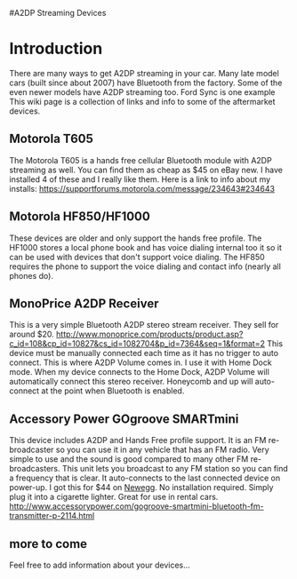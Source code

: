 #A2DP Streaming Devices

# Introduction #

There are many ways to get A2DP streaming in your car.  Many late model cars (built since about 2007) have Bluetooth from the factory.  Some of the even newer models have A2DP streaming too.  Ford Sync is one example  This wiki page is a collection of links and info to some of the aftermarket devices.


## Motorola T605 ##
The Motorola T605 is a hands free cellular Bluetooth module with A2DP streaming as well.  You can find them as cheap as $45 on eBay new.  I have installed 4 of these and I really like them.  Here is a link to info about my installs: https://supportforums.motorola.com/message/234643#234643

## Motorola HF850/HF1000 ##
These devices are older and only support the hands free profile.  The HF1000 stores a local phone book and has voice dialing internal too it so it can be used with devices that don't support voice dialing.  The HF850 requires the phone to support the voice dialing and contact info (nearly all phones do).

## MonoPrice A2DP Receiver ##
This is a very simple Bluetooth A2DP stereo stream receiver.  They sell for around $20.
http://www.monoprice.com/products/product.asp?c_id=108&cp_id=10827&cs_id=1082704&p_id=7364&seq=1&format=2
This device must be manually connected each time as it has no trigger to auto connect.  This is where A2DP Volume comes in.  I use it with Home Dock mode.  When my device connects to the Home Dock, A2DP Volume will automatically connect this stereo receiver.  Honeycomb and up will auto-connect at the point when Bluetooth is enabled.

## Accessory Power GOgroove SMARTmini ##
This device includes A2DP and Hands Free profile support.  It is an FM re-broadcaster so you can use it in any vehicle that has an FM radio.  Very simple to use and the sound is good compared to many other FM re-broadcasters. This unit lets you broadcast to any FM station so you can find a frequency that is clear.  It auto-connects to the last connected device on power-up.  I got this for $44 on [Newegg](http://www.newegg.com/).  No installation required.  Simply plug it into a cigarette lighter.  Great for use in rental cars.
http://www.accessorypower.com/gogroove-smartmini-bluetooth-fm-transmitter-p-2114.html


## more to come ##
Feel free to add information about your devices...